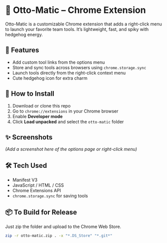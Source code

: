 # 🦔 Otto-Matic – Chrome Extension

Otto-Matic is a customizable Chrome extension that adds a right-click menu to launch your favorite team tools. It’s lightweight, fast, and spiky with hedgehog energy.

## 🚀 Features
- Add custom tool links from the options menu
- Store and sync tools across browsers using `chrome.storage.sync`
- Launch tools directly from the right-click context menu
- Cute hedgehog icon for extra charm

## 🔧 How to Install
1. Download or clone this repo
2. Go to `chrome://extensions` in your Chrome browser
3. Enable **Developer mode**
4. Click **Load unpacked** and select the `otto-matic` folder

## ✨ Screenshots

*(Add a screenshot here of the options page or right-click menu)*

## 🛠 Tech Used
- Manifest V3
- JavaScript / HTML / CSS
- Chrome Extensions API
- `chrome.storage.sync` for saving tools

## 📦 To Build for Release
Just zip the folder and upload to the Chrome Web Store.

```bash
zip -r otto-matic.zip . -x "*.DS_Store" "*.git*"
